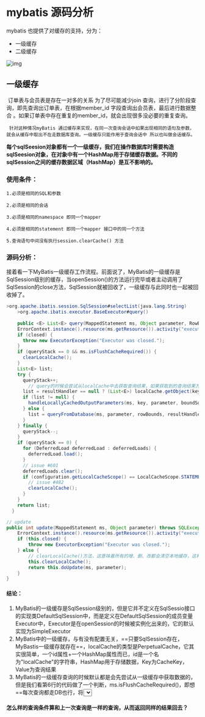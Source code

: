 # mybatis 源码分析

mybatis 也提供了对缓存的支持，分为：

- 一级缓存
- 二级缓存

![img](https://filescdn.proginn.com/2fb3b2f2085549b531582047ceb52567/402891529098f36d72a2520f93025baa.webp)

## 一级缓存

​		订单表与会员表是存在一对多的关系 为了尽可能减少join 查询，进行了分阶段查询，即先查询出订单表，在根据member_id 字段查询出会员表，最后进行数据整合 。如果订单表中存在重复的member_id，就会出现很多没必要的重复查询。

   	 针对这种情况myBatis 通过缓存来实现，在同一次查询会话中如果出现相同的语句及参数，就会从缓存中取出不在走数据库查询。一级缓存只能作用于查询会话中 所以也叫做会话缓存。

**每个sqlSeesion对象都有一个一级缓存，我们在操作数据库时需要构造sqlSeesion对象，在对象中有一个HashMap用于存储缓存数据。不同的sqlSession之间的缓存数据区域（HashMap）是互不影响的。**

### 使用条件：

```
1.必须是相同的SQL和参数

2.必须是相同的会话

3.必须是相同的namespace 即同一个mapper

4.必须是相同的statement 即同一个mapper 接口中的同一个方法

5.查询语句中间没有执行session.clearCache() 方法
```

### 源码分析：

接着看一下MyBatis一级缓存工作流程。前面说了，MyBatis的一级缓存是SqlSession级别的缓存，当openSession()的方法运行完毕或者主动调用了SqlSession的close方法，SqlSession就被回收了，一级缓存与此同时也一起被回收掉了。

```java
>org.apache.ibatis.session.SqlSession#selectList(java.lang.String)
	>org.apache.ibatis.executor.BaseExecutor#query()
	
    public <E> List<E> query(MappedStatement ms, Object parameter, RowBounds rowBounds, ResultHandler resultHandler, CacheKey key, BoundSql boundSql) throws SQLException {
    ErrorContext.instance().resource(ms.getResource()).activity("executing a query").object(ms.getId());
    if (closed) {
      throw new ExecutorException("Executor was closed.");
    }
    if (queryStack == 0 && ms.isFlushCacheRequired()) {
      clearLocalCache();
    }
    List<E> list;
    try {
      queryStack++;
        // query的时候会尝试从localCache中去获取查询结果，如果获取到的查询结果为null，那么执行对应的代码从DB中捞数据，捞完之后会把CacheKey作为key，把查询结果作为value放到localCache中。
      list = resultHandler == null ? (List<E>) localCache.getObject(key) : null;
      if (list != null) {
        handleLocallyCachedOutputParameters(ms, key, parameter, boundSql);
      } else {
        list = queryFromDatabase(ms, parameter, rowBounds, resultHandler, key, boundSql);
      }
    } finally {
      queryStack--;
    }
    if (queryStack == 0) {
      for (DeferredLoad deferredLoad : deferredLoads) {
        deferredLoad.load();
      }
      // issue #601
      deferredLoads.clear();
      if (configuration.getLocalCacheScope() == LocalCacheScope.STATEMENT) {
        // issue #482
        clearLocalCache();
      }
    }
    return list;
  }

// update 
public int update(MappedStatement ms, Object parameter) throws SQLException {
    ErrorContext.instance().resource(ms.getResource()).activity("executing an update").object(ms.getId());
    if (this.closed) {
        throw new ExecutorException("Executor was closed.");
    } else {
        // clearLocalCache()方法，这意味着所有的增、删、改都会清空本地缓存，这和是否配置了flushCache=true是无关的
        this.clearLocalCache();
        return this.doUpdate(ms, parameter);
    }
}
```

#### 结论：

1. MyBatis的一级缓存是SqlSession级别的，但是它并不定义在SqlSessio接口的实现类DefaultSqlSession中，而是定义在DefaultSqlSession的成员变量Executor中，Executor是在openSession的时候被实例化出来的，它的默认实现为SimpleExecutor
2. MyBatis中的一级缓存，与有没有配置无关，==只要SqlSession存在，MyBastis一级缓存就存在==，localCache的类型是PerpetualCache，它其实很简单，一个id属性+一个HashMap属性而已，id是一个名为"localCache"的字符串，HashMap用于存储数据，Key为CacheKey，Value为查询结果
3. MyBatis的一级缓存查询的时候默认都是会先尝试从一级缓存中获取数据的，但是我们看第6行的代码做了一个判断，ms.isFlushCacheRequired()，即想==每次查询都走DB也行，将<select>标签中的flushCache属性设置为true即可==，这意味着每次查询的时候都会清理一遍PerpetualCache，PerpetualCache中没数据，自然只能走DB

#### 怎么样的查询条件算和上一次查询是一样的查询，从而返回同样的结果回去？

